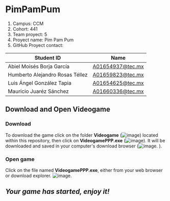 # PimPamPum
1. Campus: CCM
2. Cohort: 441
3. Team proyect: 5
4. Proyect name: Pim Pam Pum
5. GitHub Proyect contact: 

| Student ID | Name |
| ------------- | ------------- |
|Abiel Moisés Borja García|A01654937@tec.mx |
|Humberto Alejandro Rosas Téllez    |A01659823@tec.mx |
|Luis Ángel González Tapia    |A01654625@tec.mx |
|Mauricio Juaréz Sánchez | A01660336@tec.mx |

## Download and Open Videogame

### Download

To download the game click on the folder **Videogame** (![image](https://user-images.githubusercontent.com/93540685/166613102-0f11a7cc-7c85-49a2-8bda-a605c0442adb.png)) located within this repository, then click on **VideogamePPP.exe** (![image](https://user-images.githubusercontent.com/93540685/166613236-0a58f391-8319-4c75-ac1b-79091784afef.png)). It will be downloaded and saved in your computer's download browser (![image](https://user-images.githubusercontent.com/93540685/166613290-57e53e50-727a-45d6-90de-a87c56c76daa.png).
).

### Open game

Click on the file named **VideogamePPP.exe**, either from your web browser or download explorer.
![image](https://user-images.githubusercontent.com/93540685/166613312-6f8b23f3-7c40-4194-aed3-aaa7fbfc1ffe.png).
## **_Your game has started, enjoy it!_**

